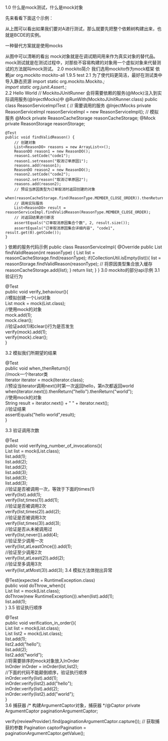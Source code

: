 1.0  什么是mock测试，什么是mock对象

先来看看下面这个示例：


从上图可以看出如果我们要对A进行测试，那么就要先把整个依赖树构建出来，也就是BCDE的实例。

一种替代方案就是使用mocks


从图中可以清晰的看出
mock对象就是在调试期间用来作为真实对象的替代品。
mock测试就是在测试过程中，对那些不容易构建的对象用一个虚拟对象来代替测试的方法就叫mock测试。
2.0  mockito简介
我们选用mockito作为mock框架
依赖jar
<dependency>
 <groupId>org.mockito</groupId>
 <artifactId>mockito-all</artifactId>
 <version>1.9.5</version>
 <scope>test</scope>
</dependency>
2.1 为了使代码更简洁，最好在测试类中导入静态资源
import static org.mockito.Mockito.*;  
import static org.junit.Assert.*;  
2.2 Hello World
// MockitoJUnitRunner 会将需要依赖的服务(@Mock)注入到实际调用服务(@InjectMocks)中
@RunWith(MockitoJUnitRunner.class)
public class ReasonServiceImplTest {
    // 需要调用的服务
    @InjectMocks
    private ReasonServiceImpl reasonServiceImpl = new ReasonServiceImpl();
    // 模拟服务
    @Mock
    private ReasonCacheStorage reasonCacheStorage;
    @Mock
    private ReasonStorage reasonStorage;

    @Test
    public void findValidReason() {
        // 创建对象
        List<ReasonDO> reasons = new ArrayList<>();
        ReasonDO reason1 = new ReasonDO();
        reason1.setCode("code1");
        reason1.setreason("取消订单原因1");
        reasons.add(reason1);
        ReasonDO reason2 = new ReasonDO();
        reason2.setCode("code2");
        reason2.setreason("取消订单原因2");
        reasons.add(reason2);
        // 预设当原因类型为订单取消时返回创建的对象
        when(reasonCacheStorage.find(ReasonType.MEMBER_CLOSE_ORDER)).thenReturn(reasons);
        // 调用实际服务
        List<ReasonDO> result = reasonServiceImpl.findValidReason(ReasonType.MEMBER_CLOSE_ORDER);
        // 对返回结果进行断言
        assertEquals("订单取消原因集合个数", 2, result.size());
        assertEquals("订单取消原因集合详细内容", "code1", result.get(0).getCode());
    }
}
依赖的服务代码示例
public class ReasonServiceImpl{
@Override
public List<ReasonDO> findValidReason(int reasonType) {
   List<ReasonDO> list = reasonCacheStorage.find(reasonType);
   if(CollectionUtil.isEmpty(list)){
      list = reasonStorage.findValidReason(reasonType);
      // 将原因类型集合放入缓存
      reasonCacheStorage.add(list);
   }
   return list;
}
}
3.0 mockito的部分api示例
3.1 验证行为
 
@Test  
public void verify_behaviour(){  
    //模拟创建一个List对象  
    List mock = mock(List.class);  
    //使用mock的对象  
    mock.add(1);  
    mock.clear();  
    //验证add(1)和clear()行为是否发生  
    verify(mock).add(1);  
    verify(mock).clear();  
}
 
3.2 模拟我们所期望的结果
 
@Test  
public void when_thenReturn(){  
    //mock一个Iterator类  
    Iterator iterator = mock(Iterator.class);  
    //预设当iterator调用next()时第一次返回hello，第n次都返回world  
    when(iterator.next()).thenReturn("hello").thenReturn("world");  
    //使用mock的对象  
    String result = iterator.next() + " " + iterator.next();  
    //验证结果  
    assertEquals("hello world",result);  
}
 
3.3 验证调用次数
 
@Test  
public void verifying_number_of_invocations(){  
    List list = mock(List.class);  
    list.add(1);  
    list.add(2);  
    list.add(2);  
    list.add(3);  
    list.add(3);  
    list.add(3);  
    //验证是否被调用一次，等效于下面的times(1)  
    verify(list).add(1);  
    verify(list,times(1)).add(1);  
    //验证是否被调用2次  
    verify(list,times(2)).add(2);  
    //验证是否被调用3次  
    verify(list,times(3)).add(3);  
    //验证是否从未被调用过  
    verify(list,never()).add(4);  
    //验证至少调用一次  
    verify(list,atLeastOnce()).add(1);  
    //验证至少调用2次  
    verify(list,atLeast(2)).add(2);  
    //验证至多调用3次  
    verify(list,atMost(3)).add(3); 
3.4 模拟方法体抛出异常
 
@Test(expected = RuntimeException.class)  
public void doThrow_when(){  
    List list = mock(List.class);  
    doThrow(new RuntimeException()).when(list).add(1);  
    list.add(1);  
} 
3.5 验证执行顺序
 
@Test  
public void verification_in_order(){  
    List list = mock(List.class);  
    List list2 = mock(List.class);  
    list.add(1);  
    list2.add("hello");  
    list.add(2);  
    list2.add("world");  
    //将需要排序的mock对象放入InOrder  
    InOrder inOrder = inOrder(list,list2);  
    //下面的代码不能颠倒顺序，验证执行顺序  
    inOrder.verify(list).add(1);  
    inOrder.verify(list2).add("hello");  
    inOrder.verify(list).add(2);  
    inOrder.verify(list2).add("world");  
}  
3.6 捕获器
/* 构建ArgumentCaptor对象，捕获器 */@Captor
private ArgumentCaptor<Pagination> paginationArgumentCaptor;

verify(reviewProvider).find(paginationArgumentCaptor.capture());
// 获取捕获的参数
Pagination captorPagination = paginationArgumentCaptor.getValue();



